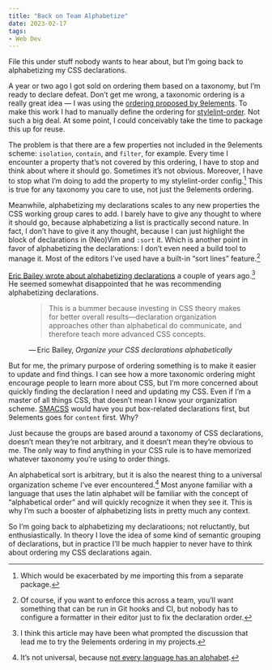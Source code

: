 ```yaml
---
title: "Back on Team Alphabetize"
date: 2023-02-17
tags:
- Web Dev
---
```


File this under stuff nobody wants to hear about, but I’m going back to alphabetizing my CSS declarations.
<!-- excerpt -->
A year or two ago I got sold on ordering them based on a taxonomy, but I’m ready to declare defeat.
Don’t get me wrong, a taxonomic ordering is a really great idea — I was using the [ordering proposed by 9elements](https://9elements.com/css-rule-order/).
To make this work I had to manually define the ordering for [stylelint-order](https://github.com/hudochenkov/stylelint-order).
Not such a big deal.
At some point, I could conceivably take the time to package this up for reuse.

The problem is that there are a few properties not included in the 9elements scheme: `isolation`, `contain`, and `filter`, for example.
Every time I encounter a property that’s not covered by this ordering, I have to stop and think about where it should go.
Sometimes it’s not obvious.
Moreover, I have to stop what I’m doing to add the property to my stylelint-order config.[^1]
This is true for any taxonomy you care to use, not just the 9elements ordering.

Meanwhile, alphabetizing my declarations scales to any new properties the CSS working group cares to add.
I barely have to give any thought to where it should go, because alphabetizing a list is practically second nature.
In fact, I don’t have to give it any thought, because I can just highlight the block of declarations in (Neo)Vim and `:sort` it.
Which is another point in favor of alphabetizing the declarations: I don’t even need a build tool to manage it.
Most of the editors I’ve used have a built-in “sort lines” feature.[^2]

[Eric Bailey wrote about alphabetizing declarations](https://ericwbailey.website/published/organize-your-css-declarations-alphabetically/) a couple of years ago.[^3]
He seemed somewhat disappointed that he was recommending alphabetizing declarations.

<figure>
<blockquote>
	This is a bummer because investing in CSS theory makes for better overall results—declaration organization approaches other than alphabetical do communicate, and therefore teach more advanced CSS concepts.
</blockquote>
<figcaption>&horbar;&#8239;Eric Bailey, <i>Organize your CSS declarations alphabetically</i></figcaption>
</figure>

But for me, the primary purpose of ordering something is to make it easier to update and find things.
I can see how a more taxonomic ordering might encourage people to learn more about CSS, but I’m more concerned about quickly finding the declaration I need and updating my CSS.
Even if I’m a master of all things CSS, that doesn’t mean I know your organization scheme.
[SMACSS](http://smacss.com/book/formatting#grouping) would have you put box-related declarations first, but 9elements goes for `content` first.
Why?

Just because the groups are based around a taxonomy of CSS declarations, doesn’t mean they’re not arbitrary, and it doesn’t mean they’re obvious to me.
The only way to find anything in your CSS rule is to have memorized whatever taxonomy you’re using to order things.

An alphabetical sort is arbitrary, but it is also the nearest thing to a universal organization scheme I’ve ever encountered.[^4]
Most anyone familiar with a language that uses the latin alphabet will be familiar with the concept of “alphabetical order” and will quickly recognize it when they see it.
This is why I’m such a booster of alphabetizing lists in pretty much any context.

So I’m going back to alphabetizing my declaratioons; not reluctantly, but enthusiastically.
In theory I love the idea of some kind of semantic grouping of declarations, but in practice I’ll be much happier to never have to think about ordering my CSS declarations again.

[^1]: Which would be exacerbated by me importing this from a separate package.
[^2]: Of course, if you want to enforce this across a team, you’ll want something that can be run in Git hooks and CI, but nobody has to configure a formatter in their editor just to fix the declaration order.
[^3]: I think this article may have been what prompted the discussion that lead me to try the 9elements ordering in my projects.
[^4]: It’s not universal, because [not every language has an alphabet](https://99percentinvisible.org/episode/alphabetical-order/).
